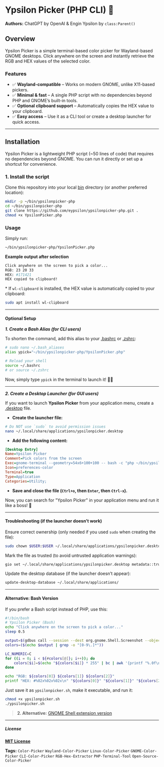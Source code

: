 # Ypsilon Picker (PHP CLI) 🎨

**Authors:** ChatGPT by OpenAI & Engin Ypsilon by `class:Parent()`

## Overview

Ypsilon Picker is a simple terminal-based color picker for Wayland-based GNOME desktops. Click anywhere on the screen and instantly retrieve the RGB and HEX values of the selected color.


### Features

- ✅ **Wayland-compatible** – Works on modern GNOME, unlike X11-based pickers.
- ✅ **Minimal & fast** – A single PHP script with no dependencies beyond PHP and GNOME’s built-in tools.
- ✅ **Optional clipboard support** – Automatically copies the HEX value to your clipboard.
- ✅ **Easy access** – Use it as a CLI tool or create a desktop launcher for quick access.

---

## **Installation**

Ypsilon Picker is a lightweight PHP script (~50 lines of code) that requires no dependencies beyond GNOME. You can run it directly or set up a shortcut for convenience.

### **1. Install the script**

Clone this repository into your local <ins>bin</ins> directory (or another preferred location):

```sh
mkdir -p ~/bin/ypsilonpicker-php
cd ~/bin/ypsilonpicker-php
git clone https://github.com/eypsilon/ypsilonpicker-php.git .
chmod +x YpsilonPicker.php
```


### Usage

Simply run:

```sh
~/bin/ypsilonpicker-php/YpsilonPicker.php
```

__Example output after selection__

```sh
Click anywhere on the screen to pick a color...
RGB: 23 20 33
HEX: #171421
HEX copied to clipboard!
```

\* If `wl-clipboard` is installed, the HEX value is automatically copied to your clipboard:

```sh
sudo apt install wl-clipboard
```

---

#### Optional Setup

***1. Create a Bash Alias (for CLI users)***

To shorten the command, add this alias to your <ins>.bashrc</ins> or <ins>.zshrc</ins>:

```sh
# sudo nano ~/.bash_aliases
alias ypick="~/bin/ypsilonpicker-php/YpsilonPicker.php"

# Reload your shell
source ~/.bashrc
# or source ~/.zshrc
```

Now, simply type `ypick` in the terminal to launch it! 🎨🚀

---

***2. Create a Desktop Launcher (for GUI users)***

If you want to launch **Ypsilon Picker** from your application menu, create a <ins>.desktop</ins> file.

* **Create the launcher file:**

```sh
# Do NOT use `sudo` to avoid permission issues
nano ~/.local/share/applications/ypsilonpicker.desktop
```

* **Add the following content:**

```ini
[Desktop Entry]
Name=Ypsilon Picker
Comment=Pick colors from the screen
Exec=gnome-terminal --geometry=54x6+100+100 -- bash -c "php ~/bin/ypsilonpicker-php/YpsilonPicker.php; exec bash"
Icon=preferences-color
Terminal=true
Type=Application
Categories=Utility;
```

* **Save and close the file (`Ctrl+o`, then `Enter`, then `Ctrl-x`).**

Now, you can search for "Ypsilon Picker" in your application menu and run it like a boss! 🎨

---

#### Troubleshooting (if the launcher doesn’t work)

Ensure correct ownership (only needed if you used `sudo` when creating the file):

```sh
sudo chown $USER:$USER ~/.local/share/applications/ypsilonpicker.desktop
```

Mark the file as trusted (to avoid untrusted application warnings):

```sh
gio set ~/.local/share/applications/ypsilonpicker.desktop metadata::trusted true
```

Update the desktop database (if the launcher doesn’t appear):

```sh
update-desktop-database ~/.local/share/applications/
```

---

#### Alternative: Bash Version

If you prefer a Bash script instead of PHP, use this:

```sh
#!/bin/bash
# Ypsilon Picker (Bash)
echo "Click anywhere on the screen to pick a color..."
sleep 0.5

output=$(gdbus call --session --dest org.gnome.Shell.Screenshot --object-path /org/gnome/Shell/Screenshot --method org.gnome.Shell.Screenshot.PickColor)
colors=($(echo $output | grep -o "[0-9\.]*"))

LC_NUMERIC=C
for ((i = 0; i < ${#colors[@]}; i++)); do
    colors[$i]=$(echo "${colors[$i]} * 255" | bc | awk '{printf "%.0f\n", $1}')
done

echo "RGB: ${colors[0]} ${colors[1]} ${colors[2]}"
printf "HEX: #%02x%02x%02x\n" "${colors[0]}" "${colors[1]}" "${colors[2]}"
```

Just save it as `ypsilonpicker.sh`, make it executable, and run it:

```sh
chmod +x ypsilonpicker.sh
./ypsilonpicker.sh
```

> **2. Alternative:** [GNOME Shell extension version](https://github.com/eypsilon/ypsilonpicker-gnome)

---

##### License

[**MIT License**](./LICENSE)


<!-- Tags for searchability -->
**Tags:** `Color-Picker` `Wayland-Color-Picker` `Linux-Color-Picker` `GNOME-Color-Picker` `CLI-Color-Picker` `RGB-Hex-Extractor` `PHP-Terminal-Tool` `Open-Source-Color-Picker`
